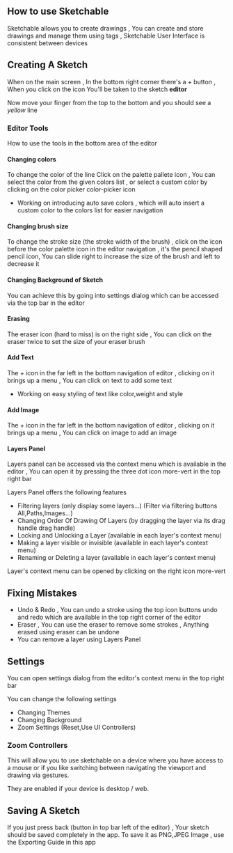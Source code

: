 ## How to use Sketchable

Sketchable allows you to create drawings , You can create and store drawings and manage them using tags , Sketchable
User Interface is consistent between devices

## Creating A Sketch

When on the main screen , In the bottom right corner there's a <icon>+</icon> button
, When you click on the icon You'll be taken to the sketch **editor**

Now move your finger from the top to the bottom and you should see a *yellow* line

### Editor Tools

How to use the tools in the bottom area of the editor

#### Changing colors

To change the color of the line Click on the palette <icon>pallete</icon> icon , You can select the color from
the given colors list , or select a custom color by clicking on the color picker <icon>color-picker</icon> icon

- Working on introducing auto save colors , which will auto insert a custom color to the colors list for easier
  navigation

#### Changing brush size

To change the stroke size (the stroke width of the brush) , click on the icon before the color palette icon
in the editor navigation , it's the pencil shaped <icon>pencil</icon> icon, You can slide right to increase the size of
the brush and left to decrease it

#### Changing Background of Sketch

You can achieve this by going into settings dialog which can be accessed via the top bar in the editor

#### Erasing

The eraser icon (hard to miss) is on the right side , You can click on the eraser twice to set the size of your eraser
brush

#### Add Text

The <icon>+</icon> icon in the far left in the bottom navigation of editor , clicking on it brings up a menu , You can
click on text to add some text

- Working on easy styling of text like color,weight and style

#### Add Image

The <icon>+</icon> icon in the far left in the bottom navigation of editor , clicking on it brings up a menu , You can
click on image to add an image

#### Layers Panel

Layers panel can be accessed via the context menu which is available in the editor , You can open it by pressing the
three dot icon <icon>more-vert</icon> in the top right bar

Layers Panel offers the following features

- Filtering layers (only display some layers...) (Filter via filtering buttons All,Paths,Images...)
- Changing Order Of Drawing Of Layers (by dragging the layer via its drag handle <icon>drag handle</icon>)
- Locking and Unlocking a Layer (available in each layer's context menu)
- Making a layer visible or invisible (available in each layer's context menu)
- Renaming or Deleting a layer (available in each layer's context menu)

Layer's context menu can be opened by clicking on the right icon <icon>more-vert</icon>

## Fixing Mistakes

- Undo & Redo , You can undo a stroke using the top icon buttons <icon>undo</icon> and <icon>redo</icon> which are
  available in the top right corner of the editor
- Eraser , You can use the eraser to remove some strokes , Anything erased using eraser can be undone
- You can remove a layer using Layers Panel

## Settings

You can open settings dialog from the editor's context menu in the top right bar

You can change the following settings

- Changing Themes
- Changing Background
- Zoom Settings (Reset,Use UI Controllers)

### Zoom Controllers

This will allow you to use sketchable on a device where you have access to a mouse or if you like switching between
navigating the viewport and drawing via gestures.

They are enabled if your device is desktop / web.

## Saving A Sketch

If you just press back (button in top bar left of the editor) , Your sketch should be saved completely in the app. To
save it as PNG,JPEG Image , use the Exporting Guide in this app